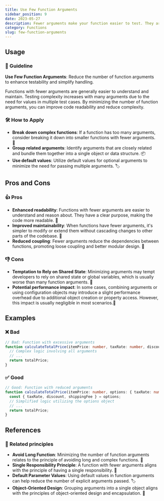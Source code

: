 ```yaml
---
title: Use Few Function Arguments
sidebar_position: 9
date: 2023-05-27
description: Fewer arguments make your function easier to test. They are also easier to handle.
category: Functions
slug: few-function-arguments
---
```


## Usage

### 📝 Guideline

**Use Few Function Arguments**: Reduce the number of function arguments to enhance testability and simplify handling.

Functions with fewer arguments are generally easier to understand and maintain. Testing complexity increases with many arguments due to the need for values in multiple test cases. By minimizing the number of function arguments, you can improve code readability and reduce complexity.

### 🛠️ How to Apply
- **Break down complex functions**: If a function has too many arguments, consider breaking it down into smaller functions with fewer arguments. 🧩
- **Group related arguments**: Identify arguments that are closely related and bundle them together into a single object or data structure. 📦
- **Use default values**: Utilize default values for optional arguments to minimize the need for passing multiple arguments. 🏷️

## Pros and Cons

### 👍 Pros
- **Enhanced readability**: Functions with fewer arguments are easier to understand and reason about. They have a clear purpose, making the code more readable. 👀
- **Improved maintainability**: When functions have fewer arguments, it's simpler to modify or extend them without cascading changes to other parts of the codebase. 🧰
- **Reduced coupling**: Fewer arguments reduce the dependencies between functions, promoting loose coupling and better modular design. 🔗

### 👎 Cons
- **Temptation to Rely on Shared State**: Minimizing arguments may tempt developers to rely on shared state or global variables, which is usually worse than many function arguments. 🚫
- **Potential performance impact**: In some cases, combining arguments or using configuration objects may introduce a slight performance overhead due to additional object creation or property access. However, this impact is usually negligible in most scenarios.🐌


## Examples

### ❌ Bad
```typescript
// Bad: Function with excessive arguments
function calculateTotalPrice(itemPrice: number, taxRate: number, discount: number, shippingFee: number): number {
  // Complex logic involving all arguments
  // ...
  return totalPrice;
}
```

### ✅ Good
```typescript
// Good: Function with reduced arguments
function calculateTotalPrice(itemPrice: number, options: { taxRate: number, discount: number, shippingFee: number }): number {
  const { taxRate, discount, shippingFee } = options;
  // Simplified logic utilizing the options object
  // ...
  return totalPrice;
}
```

## References

### 🔀 Related principles
- **Avoid Long Function**: Minimizing the number of function arguments relates to the principle of avoiding long and complex functions. 📏
- **Single Responsibility Principle**: A function with fewer arguments aligns with the principle of having a single responsibility. 🎯
- **Default Parameter Values**: Using default values in function arguments can help reduce the number of explicit arguments passed. 🏷️
- **Object-Oriented Design**: Grouping arguments into a single object aligns with the principles of object-oriented design and encapsulation. 🧱

